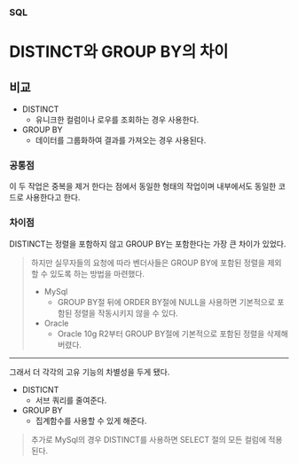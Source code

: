 ### SQL
# DISTINCT와 GROUP BY의 차이

## 비교
- DISTINCT
  - 유니크한 컬럼이나 로우를 조회하는 경우 사용한다.
- GROUP BY
  - 데이터를 그룹화하여 결과를 가져오는 경우 사용된다.

### 공통점
이 두 작업은 중복을 제거 한다는 점에서 동일한 형태의 작업이며 내부에서도 동일한 코드로 사용한다고 한다.

### 차이점
DISTINCT는 정렬을 포함하지 않고 GROUP BY는 포함한다는 가장 큰 차이가 있었다.

> 하지만 실무자들의 요청에 따라 벤더사들은 GROUP BY에 포함된 정렬을 제외할 수 있도록 하는 방법을 마련했다.
> - MySql 
>   - GROUP BY절 뒤에 ORDER BY절에 NULL을 사용하면 기본적으로 포함된 정렬을 작동시키지 않을 수 있다.
> - Oracle
>   - Oracle 10g R2부터 GROUP BY절에 기본적으로 포함된 정렬을 삭제해버렸다.

---

그래서 더 각각의 고유 기능의 차별성을 두게 됐다.
- DISTICNT
  - 서브 쿼리를 줄여준다.
- GROUP BY
  - 집계함수를 사용할 수 있게 해준다.

> 추가로 MySql의 경우 DISTINCT를 사용하면 SELECT 절의 모든 컬럼에 적용된다.
